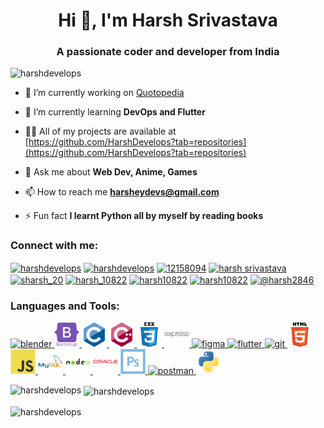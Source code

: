 <h1 align="center">Hi 👋, I'm Harsh Srivastava</h1>
<h3 align="center">A passionate coder and developer from India</h3>

<p align="left"> <img src="https://komarev.com/ghpvc/?username=harshdevelops&label=Profile%20views&color=0e75b6&style=flat" alt="harshdevelops" /> </p>

- 🔭 I’m currently working on [Quotopedia](https://github.com/HarshDevelops/Qutopedia)

- 🌱 I’m currently learning **DevOps and Flutter**

- 👨‍💻 All of my projects are available at [https://github.com/HarshDevelops?tab=repositories](https://github.com/HarshDevelops?tab=repositories)

- 💬 Ask me about **Web Dev, Anime, Games**

- 📫 How to reach me **harsheydevs@gmail.com**

- ⚡ Fun fact **I learnt Python all by myself by reading books**

<h3 align="left">Connect with me:</h3>
<p align="left">
<a href="https://twitter.com/harshdevelops" target="blank"><img align="center" src="https://raw.githubusercontent.com/rahuldkjain/github-profile-readme-generator/master/src/images/icons/Social/twitter.svg" alt="harshdevelops" height="30" width="40" /></a>
<a href="https://linkedin.com/in/harshdevelops" target="blank"><img align="center" src="https://raw.githubusercontent.com/rahuldkjain/github-profile-readme-generator/master/src/images/icons/Social/linked-in-alt.svg" alt="harshdevelops" height="30" width="40" /></a>
<a href="https://stackoverflow.com/users/12158094" target="blank"><img align="center" src="https://raw.githubusercontent.com/rahuldkjain/github-profile-readme-generator/master/src/images/icons/Social/stack-overflow.svg" alt="12158094" height="30" width="40" /></a>
<a href="https://fb.com/harsh srivastava" target="blank"><img align="center" src="https://raw.githubusercontent.com/rahuldkjain/github-profile-readme-generator/master/src/images/icons/Social/facebook.svg" alt="harsh srivastava" height="30" width="40" /></a>
<a href="https://instagram.com/sharsh_20" target="blank"><img align="center" src="https://raw.githubusercontent.com/rahuldkjain/github-profile-readme-generator/master/src/images/icons/Social/instagram.svg" alt="sharsh_20" height="30" width="40" /></a>
<a href="https://www.codechef.com/users/harsh_10822" target="blank"><img align="center" src="https://cdn.jsdelivr.net/npm/simple-icons@3.1.0/icons/codechef.svg" alt="harsh_10822" height="30" width="40" /></a>
<a href="https://www.hackerrank.com/harsh10822" target="blank"><img align="center" src="https://raw.githubusercontent.com/rahuldkjain/github-profile-readme-generator/master/src/images/icons/Social/hackerrank.svg" alt="harsh10822" height="30" width="40" /></a>
<a href="https://codeforces.com/profile/harsh10822" target="blank"><img align="center" src="https://raw.githubusercontent.com/rahuldkjain/github-profile-readme-generator/master/src/images/icons/Social/codeforces.svg" alt="harsh10822" height="30" width="40" /></a>
<a href="https://www.hackerearth.com/@harsh2846" target="blank"><img align="center" src="https://raw.githubusercontent.com/rahuldkjain/github-profile-readme-generator/master/src/images/icons/Social/hackerearth.svg" alt="@harsh2846" height="30" width="40" /></a>
</p>

<h3 align="left">Languages and Tools:</h3>
<p align="left"> <a href="https://www.blender.org/" target="_blank" rel="noreferrer"> <img src="https://download.blender.org/branding/community/blender_community_badge_white.svg" alt="blender" width="40" height="40"/> </a> <a href="https://getbootstrap.com" target="_blank" rel="noreferrer"> <img src="https://raw.githubusercontent.com/devicons/devicon/master/icons/bootstrap/bootstrap-plain-wordmark.svg" alt="bootstrap" width="40" height="40"/> </a> <a href="https://www.cprogramming.com/" target="_blank" rel="noreferrer"> <img src="https://raw.githubusercontent.com/devicons/devicon/master/icons/c/c-original.svg" alt="c" width="40" height="40"/> </a> <a href="https://www.w3schools.com/cpp/" target="_blank" rel="noreferrer"> <img src="https://raw.githubusercontent.com/devicons/devicon/master/icons/cplusplus/cplusplus-original.svg" alt="cplusplus" width="40" height="40"/> </a> <a href="https://www.w3schools.com/css/" target="_blank" rel="noreferrer"> <img src="https://raw.githubusercontent.com/devicons/devicon/master/icons/css3/css3-original-wordmark.svg" alt="css3" width="40" height="40"/> </a> <a href="https://expressjs.com" target="_blank" rel="noreferrer"> <img src="https://raw.githubusercontent.com/devicons/devicon/master/icons/express/express-original-wordmark.svg" alt="express" width="40" height="40"/> </a> <a href="https://www.figma.com/" target="_blank" rel="noreferrer"> <img src="https://www.vectorlogo.zone/logos/figma/figma-icon.svg" alt="figma" width="40" height="40"/> </a> <a href="https://flutter.dev" target="_blank" rel="noreferrer"> <img src="https://www.vectorlogo.zone/logos/flutterio/flutterio-icon.svg" alt="flutter" width="40" height="40"/> </a> <a href="https://git-scm.com/" target="_blank" rel="noreferrer"> <img src="https://www.vectorlogo.zone/logos/git-scm/git-scm-icon.svg" alt="git" width="40" height="40"/> </a> <a href="https://www.w3.org/html/" target="_blank" rel="noreferrer"> <img src="https://raw.githubusercontent.com/devicons/devicon/master/icons/html5/html5-original-wordmark.svg" alt="html5" width="40" height="40"/> </a> <a href="https://developer.mozilla.org/en-US/docs/Web/JavaScript" target="_blank" rel="noreferrer"> <img src="https://raw.githubusercontent.com/devicons/devicon/master/icons/javascript/javascript-original.svg" alt="javascript" width="40" height="40"/> </a> <a href="https://www.mysql.com/" target="_blank" rel="noreferrer"> <img src="https://raw.githubusercontent.com/devicons/devicon/master/icons/mysql/mysql-original-wordmark.svg" alt="mysql" width="40" height="40"/> </a> <a href="https://nodejs.org" target="_blank" rel="noreferrer"> <img src="https://raw.githubusercontent.com/devicons/devicon/master/icons/nodejs/nodejs-original-wordmark.svg" alt="nodejs" width="40" height="40"/> </a> <a href="https://www.oracle.com/" target="_blank" rel="noreferrer"> <img src="https://raw.githubusercontent.com/devicons/devicon/master/icons/oracle/oracle-original.svg" alt="oracle" width="40" height="40"/> </a> <a href="https://www.photoshop.com/en" target="_blank" rel="noreferrer"> <img src="https://raw.githubusercontent.com/devicons/devicon/master/icons/photoshop/photoshop-line.svg" alt="photoshop" width="40" height="40"/> </a> <a href="https://postman.com" target="_blank" rel="noreferrer"> <img src="https://www.vectorlogo.zone/logos/getpostman/getpostman-icon.svg" alt="postman" width="40" height="40"/> </a> <a href="https://www.python.org" target="_blank" rel="noreferrer"> <img src="https://raw.githubusercontent.com/devicons/devicon/master/icons/python/python-original.svg" alt="python" width="40" height="40"/> </a> </p>

<p><img align="left" src="https://github-readme-stats.vercel.app/api/top-langs?username=harshdevelops&show_icons=true&locale=en&layout=compact" alt="harshdevelops" /></p>

<p>&nbsp;<img align="center" src="https://github-readme-stats.vercel.app/api?username=harshdevelops&show_icons=true&locale=en" alt="harshdevelops" /></p>

<p><img align="center" src="https://github-readme-streak-stats.herokuapp.com/?user=harshdevelops&" alt="harshdevelops" /></p>
